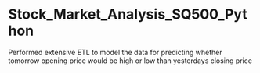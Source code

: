 # Stock_Market_Analysis_SQ500_Python
Performed extensive ETL to model the data for predicting whether tomorrow opening  price would be high or low than yesterdays closing price
